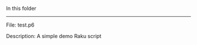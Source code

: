 In this folder

------------------------------------

File: test.p6

Description: A simple demo Raku script
